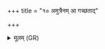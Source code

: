 +++
title = "१० अमुत्रैनम् आ गच्छताद्"

+++
<details><summary>मूलम् (GR)</summary>

अमुत्रैनम् आ गच्छताद् +++(Bhatt. gacchatāṃ)+++  
दृढा नद्धा परिष्कृता ।  
तस्यास् ते वि चृतामस्य्  
अङ्गमङ्गं परुष्परुः ॥
</details>